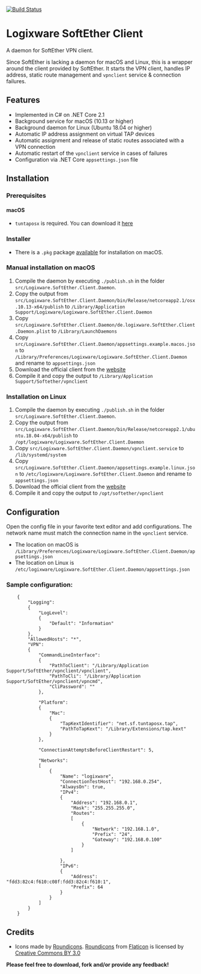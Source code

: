 [![Build Status](https://travis-ci.org/Gaulomatic/Logixware.SoftEther.Client.svg?branch=master)](https://travis-ci.org/Gaulomatic/Logixware.SoftEther.Client)

# Logixware SoftEther Client

A daemon for SoftEther VPN client.

Since SoftEther is lacking a daemon for macOS and Linux, this is a wrapper around the client provided by SoftEther.
It starts the VPN client, handles IP address, static route management and `vpnclient` service & connection failures. 

## Features

- Implemented in C# on .NET Core 2.1
- Background service for macOS (10.13 or higher)
- Background daemon for Linux (Ubuntu 18.04 or higher)
- Automatic IP address assignment on virtual TAP devices
- Automatic assignment and release of static routes associated with a VPN connection
- Automatic restart of the `vpnclient` service in cases of failures
- Configuration via .NET Core `appsettings.json` file

## Installation

### Prerequisites

#### macOS

- `tuntaposx` is required. You can download it [here](http://tuntaposx.sourceforge.net)

### Installer

- There is a `.pkg` package [available](https://github.com/Gaulomatic/Logixware.SoftEther.Client/releases) for installation on macOS.

### Manual installation on macOS

 1. Compile the daemon by executing `./publish.sh` in the folder `src/Logixware.SoftEther.Client.Daemon`. 
 2. Copy the output from `src/Logixware.SoftEther.Client.Daemon/bin/Release/netcoreapp2.1/osx.10.13-x64/publish` to
 `/Library/Application Support/Logixware/Logixware.SoftEther.Client.Daemon`
 3. Copy `src/Logixware.SoftEther.Client.Daemon/de.logixware.SoftEther.Client.Daemon.plist` to `/Library/LaunchDaemons`
 4. Copy `src/Logixware.SoftEther.Client.Daemon/appsettings.example.macos.json` to
 `/Library/Preferences/Logixware/Logixware.SoftEther.Client.Daemon` and rename to `appsettings.json`
 5. Download the official client from the [website](http://www.softether.org/5-download)
 6. Compile it and copy the output to `/Library/Application Support/Softether/vpnclient`
 
 ### Installation on Linux
 
  1. Compile the daemon by executing `./publish.sh` in the folder `src/Logixware.SoftEther.Client.Daemon`. 
  2. Copy the output from `src/Logixware.SoftEther.Client.Daemon/bin/Release/netcoreapp2.1/ubuntu.18.04-x64/publish` to
  `/opt/logixware/Logixware.SoftEther.Client.Daemon`
  3. Copy `src/Logixware.SoftEther.Client.Daemon/vpnclient.service` to `/lib/systemd/system`
  4. Copy `src/Logixware.SoftEther.Client.Daemon/appsettings.example.linux.json` to
  `/etc/logixware/Logixware.SoftEther.Client.Daemon` and rename to `appsettings.json`
  5. Download the official client from the [website](http://www.softether.org/5-download)
  6. Compile it and copy the output to `/opt/softether/vpnclient`

## Configuration

Open the config file in your favorite text editor and add configurations. The network name must match the connection
name in the `vpnclient` service.

- The location on macOS is `/Library/Preferences/Logixware/Logixware.SoftEther.Client.Daemon/appsettings.json`
- The location on Linux is `/etc/logixware/Logixware.SoftEther.Client.Daemon/appsettings.json`

### Sample configuration:

```json5
    {
        "Logging":
        {
            "LogLevel":
            {
                "Default": "Information"
            }
        },
        "AllowedHosts": "*",
        "VPN":
        {
            "CommandLineInterface":
            {
                "PathToClient": "/Library/Application Support/SoftEther/vpnclient/vpnclient",
                "PathToCli": "/Library/Application Support/SoftEther/vpnclient/vpncmd",
                "CliPassword": ""
            },
    
            "Platform":
            {
                "Mac":
                {
                    "TapKextIdentifier": "net.sf.tuntaposx.tap",
                    "PathToTapKext": "/Library/Extensions/tap.kext"
                }
            },
    
            "ConnectionAttemptsBeforeClientRestart": 5,
    
            "Networks":
            [
                {
                    "Name": "logixware",
                    "ConnectionTestHost": "192.168.0.254",
                    "AlwaysOn": true,
                    "IPv4":
                    {
                        "Address": "192.168.0.1",
                        "Mask": "255.255.255.0",
                        "Routes":
                        [
                            {
                                "Network": "192.168.1.0",
                                "Prefix": "24",
                                "Gateway": "192.168.0.100"
                            }
                        ]
    
                    },
                    "IPv6":
                    {
                        "Address": "fdd3:82c4:f610:c08f:fdd3:82c4:f610:1",
                        "Prefix": 64
                    }
                }
            ]
        }
    }
```

## Credits

- Icons made by [Roundicons](https://www.flaticon.com/authors/roundicons). [Roundicons](https://www.flaticon.com/authors/roundicons) from [Flaticon](https://www.flaticon.com/) is licensed by [Creative Commons BY 3.0](http://creativecommons.org/licenses/by/3.0/)


__Please feel free to download, fork and/or provide any feedback!__

